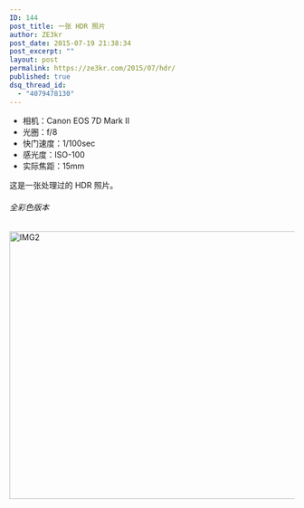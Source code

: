 ```yaml
---
ID: 144
post_title: 一张 HDR 照片
author: ZE3kr
post_date: 2015-07-19 21:38:34
post_excerpt: ""
layout: post
permalink: https://ze3kr.com/2015/07/hdr/
published: true
dsq_thread_id:
  - "4079478130"
---
```

<ul>
	<li>相机：Canon EOS 7D Mark II</li>
	<li>光圈：f/8</li>
	<li>快门速度：1/100sec</li>
	<li>感光度：ISO-100</li>
	<li>实际焦距：15mm</li>
</ul>
这是一张处理过的 HDR 照片。
<h6>全彩色版本</h6>
<a href="https://media.landcement.com/sites/2/20160131134718/IMG2.jpg" rel="attachment wp-att-843"><img src="https://media.landcement.com/sites/2/20160131134718/IMG2-1600x900.jpg" alt="IMG2" width="840" height="473" class="aligncenter size-large wp-image-843" /></a>